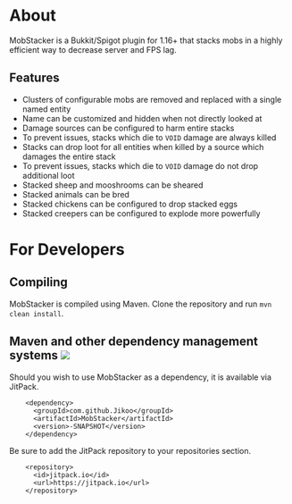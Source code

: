 # About
MobStacker is a Bukkit/Spigot plugin for 1.16+ that stacks mobs in a highly efficient way to decrease server and FPS lag.

## Features
* Clusters of configurable mobs are removed and replaced with a single named entity
* Name can be customized and hidden when not directly looked at
* Damage sources can be configured to harm entire stacks
 * To prevent issues, stacks which die to `VOID` damage are always killed
* Stacks can drop loot for all entities when killed by a source which damages the entire stack
 * To prevent issues, stacks which die to `VOID` damage do not drop additional loot
* Stacked sheep and mooshrooms can be sheared
* Stacked animals can be bred
* Stacked chickens can be configured to drop stacked eggs
* Stacked creepers can be configured to explode more powerfully

# For Developers
## Compiling
MobStacker is compiled using Maven. Clone the repository and run `mvn clean install`.
## Maven and other dependency management systems [![](https://jitpack.io/v/Jikoo/MobStacker.svg)](https://jitpack.io/#Jikoo/MobStacker)
Should you wish to use MobStacker as a dependency, it is available via JitPack.
```
    <dependency>
      <groupId>com.github.Jikoo</groupId>
      <artifactId>MobStacker</artifactId>
      <version>-SNAPSHOT</version>
    </dependency>
```
Be sure to add the JitPack repository to your repositories section.
```
    <repository>
      <id>jitpack.io</id>
      <url>https://jitpack.io</url>
    </repository>
```
